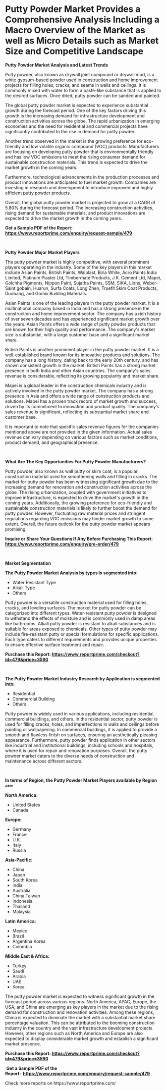 <p><h1>Putty Powder Market Provides a Comprehensive Analysis Including a Macro Overview of the Market as well as Micro Details such as Market Size and Competitive Landscape</h1></p><p><strong>Putty Powder Market Analysis and Latest Trends</strong></p>
<p><p>Putty powder, also known as drywall joint compound or drywall mud, is a white gypsum-based powder used in construction and home improvement projects for filling holes, cracks, and seams in walls and ceilings. It is commonly mixed with water to form a paste-like substance that is applied to the desired surfaces. Once dried, putty powder can be sanded and painted.</p><p>The global putty powder market is expected to experience substantial growth during the forecast period. One of the key factors driving this growth is the increasing demand for infrastructure development and construction activities across the globe. The rapid urbanization in emerging economies and the need for residential and commercial projects have significantly contributed to the rise in demand for putty powder.</p><p>Another trend observed in the market is the growing preference for eco-friendly and low volatile organic compound (VOC) products. Manufacturers are focusing on developing putty powder that is environmentally friendly and has low VOC emissions to meet the rising consumer demand for sustainable construction materials. This trend is expected to drive the market growth in the coming years.</p><p>Furthermore, technological advancements in the production processes and product innovations are anticipated to fuel market growth. Companies are investing in research and development to introduce improved and highly efficient putty powder products.</p><p>Overall, the global putty powder market is projected to grow at a CAGR of 5.80% during the forecast period. The increasing construction activities, rising demand for sustainable materials, and product innovations are expected to drive the market growth in the coming years.</p></p>
<p><strong>Get a Sample PDF of the Report:&nbsp; <a href="https://www.reportprime.com/enquiry/request-sample/479">https://www.reportprime.com/enquiry/request-sample/479</a></strong></p>
<p>&nbsp;</p>
<p><strong>Putty Powder Major Market Players</strong></p>
<p><p>The putty powder market is highly competitive, with several prominent players operating in the industry. Some of the key players in this market include Asian Paints, British Paints, Walplast, Birla White, Acro Paints India Limited, Platinum Plaster Ltd, Timbermate Products, J.K. Cement Ltd, Mapei, Golchha Pigments, Nippon Paint, Sujatha Paints, SSM, SIKA, Lions, Weber-Saint gobain, Huarun, Surfa Coats, Long Zhen, Truefit Skim Coat Products, Duobang, and Gomix Building Materials.</p><p>Asian Paints is one of the leading players in the putty powder market. It is a multinational company based in India and has a strong presence in the construction and home improvement sector. The company has a rich history of over seven decades and has experienced significant market growth over the years. Asian Paints offers a wide range of putty powder products that are known for their high quality and performance. The company's market size is substantial, with a large customer base and a significant market share.</p><p>British Paints is another prominent player in the putty powder market. It is a well-established brand known for its innovative products and solutions. The company has a long history, dating back to the early 20th century, and has shown consistent growth in the market. British Paints has a strong market presence in both India and other Asian countries. The company's sales revenue is considerable, reflecting its growing popularity and market share.</p><p>Mapei is a global leader in the construction chemicals industry and is actively involved in the putty powder market. The company has a strong presence in Asia and offers a wide range of construction products and solutions. Mapei has a proven track record of market growth and success, driven by its commitment to innovation and product quality. The company's sales revenue is significant, reflecting its substantial market share and customer base.</p><p>It is important to note that specific sales revenue figures for the companies mentioned above are not provided in the given information. Actual sales revenue can vary depending on various factors such as market conditions, product demand, and geographical presence.</p></p>
<p>&nbsp;</p>
<p><strong>What Are The Key Opportunities For Putty Powder Manufacturers?</strong></p>
<p><p>Putty powder, also known as wall putty or skim coat, is a popular construction material used for smoothening walls and filling in cracks. The market for putty powder has been witnessing significant growth due to the increasing demand for renovation and construction activities across the globe. The rising urbanization, coupled with government initiatives to improve infrastructure, is expected to drive the market's growth in the coming years. Additionally, the growing preference for eco-friendly and sustainable construction materials is likely to further boost the demand for putty powder. However, fluctuating raw material prices and stringent regulations regarding VOC emissions may hinder market growth to some extent. Overall, the future outlook for the putty powder market appears promising.</p></p>
<p><strong>Inquire or Share Your Questions If Any Before Purchasing This Report: <a href="https://www.reportprime.com/enquiry/pre-order/479">https://www.reportprime.com/enquiry/pre-order/479</a></strong></p>
<p>&nbsp;</p>
<p><strong>Market Segmentation</strong></p>
<p><strong>The Putty Powder Market Analysis by types is segmented into:</strong></p>
<p><ul><li>Water Resistant Type</li><li>Alkali Type</li><li>Others</li></ul></p>
<p><p>Putty powder is a versatile construction material used for filling holes, cracks, and leveling surfaces. The market for putty powder can be categorized into different types. Water-resistant putty powder is designed to withstand the effects of moisture and is commonly used in damp areas like bathrooms. Alkali putty powder is resistant to alkali substances and is suitable for areas exposed to chemicals. Other types of putty powder may include fire-resistant putty or special formulations for specific applications. Each type caters to different requirements and provides unique properties to ensure effective surface treatment and repair.</p></p>
<p><strong>Purchase this Report:&nbsp;<a href="https://www.reportprime.com/checkout?id=479&price=3590">https://www.reportprime.com/checkout?id=479&price=3590</a></strong></p>
<p>&nbsp;</p>
<p><strong>The Putty Powder Market Industry Research by Application is segmented into:</strong></p>
<p><ul><li>Residential</li><li>Commercial Building</li><li>Others</li></ul></p>
<p><p>Putty powder is widely used in various applications, including residential, commercial buildings, and others. In the residential sector, putty powder is used for filling cracks, holes, and imperfections in walls and ceilings before painting or wallpapering. In commercial buildings, it is applied to provide a smooth and flawless finish on surfaces, ensuring an aesthetically pleasing appearance. Furthermore, putty powder finds application in other sectors like industrial and institutional buildings, including schools and hospitals, where it is used for repair and renovation purposes. Overall, the putty powder market caters to the diverse needs of construction and maintenance across different sectors.</p></p>
<p>&nbsp;</p>
<p><strong>In terms of Region, the Putty Powder Market Players available by Region are:</strong></p>
<p>
    <p> <strong> North America: </strong>
        <ul>
            <li>United States</li>
            <li>Canada</li>
        </ul>
        </p> 
    <p> <strong> Europe: </strong>
        <ul>
            <li>Germany</li>
            <li>France</li>
            <li>U.K.</li>
            <li>Italy</li>
            <li>Russia</li>
        </ul>
        </p> 
    <p> <strong> Asia-Pacific: </strong>
        <ul>
            <li>China</li>
            <li>Japan</li>
            <li>South Korea</li>
            <li>India</li>
            <li>Australia</li>
            <li>China Taiwan</li>
            <li>Indonesia</li>
            <li>Thailand</li>
            <li>Malaysia</li>
        </ul>
        </p> 
    <p> <strong> Latin America: </strong>
        <ul>
            <li>Mexico</li>
            <li>Brazil</li>
            <li>Argentina Korea</li>
            <li>Colombia</li>
        </ul>
        </p> 
    <p> <strong> Middle East & Africa: </strong>
        <ul>
            <li>Turkey</li>
            <li>Saudi</li>
            <li>Arabia</li>
            <li>UAE</li>
            <li>Korea</li>
        </ul>
    </p>
    </p>
<p><p>The putty powder market is expected to witness significant growth in the forecast period across various regions. North America, APAC, Europe, the USA, and China are emerging as key players in the market due to the rising demand for construction and renovation activities. Among these regions, China is expected to dominate the market with a substantial market share percentage valuation. This can be attributed to the booming construction industry in the country and the vast infrastructure development projects. However, other regions such as North America and Europe are also expected to display considerable market growth and establish a significant market presence.</p></p>
<p><strong>Purchase this Report: <a href="https://www.reportprime.com/checkout?id=479&price=3590">https://www.reportprime.com/checkout?id=479&price=3590</a></strong></p>
<p>&nbsp;<strong>Get a Sample PDF of the Report:&nbsp;&nbsp;<a href="https://www.reportprime.com/enquiry/request-sample/479">https://www.reportprime.com/enquiry/request-sample/479</a></strong></p>
<p><strong></strong></p>
<p>Check more reports on https://www.reportprime.com/</p>